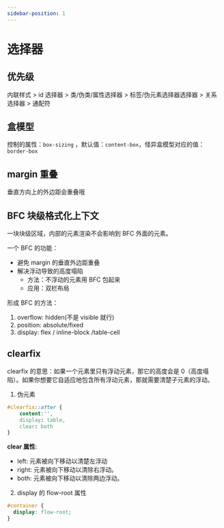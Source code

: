 ```yaml
---
sidebar-position: 1
---
```


# 选择器

## 优先级

内联样式 > id 选择器 > 类/伪类/属性选择器 > 标签/伪元素选择器选择器 > 关系选择器 > 通配符

## 盒模型

控制的属性：`box-sizing` ，默认值：`content-box`，怪异盒模型对应的值：`border-box`

## margin 重叠

垂直方向上的外边距会重叠哦

## BFC 块级格式化上下文

一块块级区域，内部的元素渲染不会影响到 BFC 外面的元素。

一个 BFC 的功能：

- 避免 margin 的垂直外边距重叠
- 解决浮动导致的高度塌陷
  - 方法：不浮动的元素用 BFC 包起来
  - 应用：双栏布局

形成 BFC 的方法：

1. overflow: hidden(不是 visible 就行)
2. position: absolute/fixed
3. display: flex / inline-block /table-cell

## clearfix

clearfix 的意思：如果一个元素里只有浮动元素，那它的高度会是 0（高度塌陷）。如果你想要它自适应地包含所有浮动元素，那就需要清楚子元素的浮动。

1. 伪元素

```css
#clearfix::after {
    content:'',
    display: table,
    clear: both
}
```

**clear 属性**:

- left: 元素被向下移动以清楚左浮动
- right: 元素被向下移动以清除右浮动。
- both: 元素被向下移动以清除两边浮动。

2. display 的 flow-root 属性

```css
#container {
  display: flow-root;
}
```
